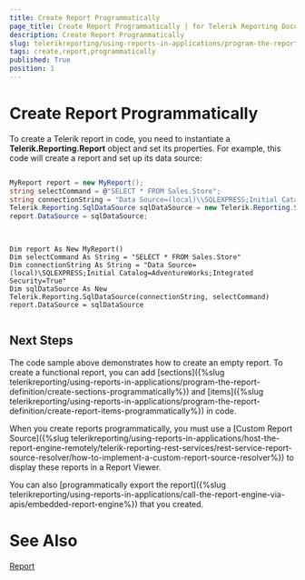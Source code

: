 ```yaml
---
title: Create Report Programmatically
page_title: Create Report Programmatically | for Telerik Reporting Documentation
description: Create Report Programmatically
slug: telerikreporting/using-reports-in-applications/program-the-report-definition/create-report-programmatically
tags: create,report,programmatically
published: True
position: 1
---
```


# Create Report Programmatically



To create a Telerik report in code, you need to instantiate a __Telerik.Reporting.Report__ object and set its properties. For example, this code will create a report and set up its data source:

	
````C#

MyReport report = new MyReport();
string selectCommand = @"SELECT * FROM Sales.Store";
string connectionString = "Data Source=(local)\\SQLEXPRESS;Initial Catalog=AdventureWorks;Integrated Security=True";
Telerik.Reporting.SqlDataSource sqlDataSource = new Telerik.Reporting.SqlDataSource(connectionString, selectCommand);
report.DataSource = sqlDataSource;
		
````



	
````VB.NET

Dim report As New MyReport()
Dim selectCommand As String = "SELECT * FROM Sales.Store"
Dim connectionString As String = "Data Source=(local)\SQLEXPRESS;Initial Catalog=AdventureWorks;Integrated Security=True"
Dim sqlDataSource As New Telerik.Reporting.SqlDataSource(connectionString, selectCommand)
report.DataSource = sqlDataSource
		
````



## Next Steps

The code sample above demonstrates how to create an empty report. To create a functional report, you can 
          add [sections]({%slug telerikreporting/using-reports-in-applications/program-the-report-definition/create-sections-programmatically%}) and [items]({%slug telerikreporting/using-reports-in-applications/program-the-report-definition/create-report-items-programmatically%}) in code.
      

When you create reports programmatically, you must use a [Custom Report Source]({%slug telerikreporting/using-reports-in-applications/host-the-report-engine-remotely/telerik-reporting-rest-services/rest-service-report-source-resolver/how-to-implement-a-custom-report-source-resolver%}) to display these reports in a Report Viewer.
        

You can also [programmatically export the report]({%slug telerikreporting/using-reports-in-applications/call-the-report-engine-via-apis/embedded-report-engine%}) that you created.
        

# See Also
[Report](/reporting/api/Telerik.Reporting.Report)
